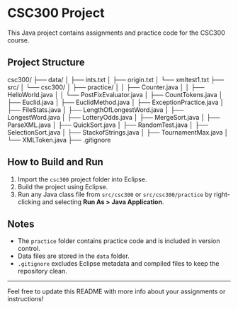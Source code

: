 # CSC300 Project

This Java project contains assignments and practice code for the CSC300 course.

## Project Structure
csc300/
├── data/
│   ├── ints.txt
│   ├── origin.txt
│   └── xmltest1.txt
├── src/
│   └── csc300/
│       ├── practice/
│       │   ├── Counter.java
│       │   ├── HelloWorld.java
│       │   └── PostFixEvaluator.java
│       ├── CountTokens.java
│       ├── Euclid.java
│       ├── EuclidMethod.java
│       ├── ExceptionPractice.java
│       ├── FileStats.java
│       ├── LengthOfLongestWord.java
│       ├── LongestWord.java
│       ├── LotteryOdds.java
│       ├── MergeSort.java
│       ├── ParseXML.java
│       ├── QuickSort.java
│       ├── RandomTest.java
│       ├── SelectionSort.java
│       ├── StackofStrings.java
│       ├── TournamentMax.java
│       └── XMLToken.java
├── .gitignore

## How to Build and Run

1. Import the `csc300` project folder into Eclipse.
2. Build the project using Eclipse.
3. Run any Java class file from `src/csc300` or `src/csc300/practice` by right-clicking and selecting **Run As > Java Application**.

## Notes

- The `practice` folder contains practice code and is included in version control.
- Data files are stored in the `data` folder.
- `.gitignore` excludes Eclipse metadata and compiled files to keep the repository clean.

---

Feel free to update this README with more info about your assignments or instructions!

